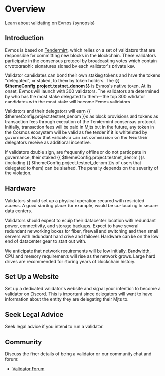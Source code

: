 <!--
order: 1
-->

# Overview

Learn about validating on Evmos {synopsis}

## Introduction

Evmos is based on [Tendermint](https://github.com/tendermint/tendermint/blob/master/docs/introduction/what-is-tendermint.md), which relies on a set of validators that are responsible for committing new blocks in the blockchain. These validators participate in the consensus protocol by broadcasting votes which contain cryptographic signatures signed by each validator's private key.

Validator candidates can bond their own staking tokens and have the tokens "delegated", or staked, to them by token holders. The **{{ $themeConfig.project.testnet_denom }}** is Evmos's native token. At its onset, Evmos will launch with 300 validators. The validators are determined by who has the most stake delegated to them — the top 300 validator candidates with the most stake will become Evmos validators.

Validators and their delegators will earn {{ $themeConfig.project.testnet_denom }}s as block provisions and tokens as transaction fees through execution of the Tendermint consensus protocol. Initially, transaction fees will be paid in Mjts but in the future, any token in the Cosmos ecosystem will be valid as fee tender if it is whitelisted by governance. Note that validators can set commission on the fees their delegators receive as additional incentive.

If validators double sign, are frequently offline or do not participate in governance, their staked {{ $themeConfig.project.testnet_denom }}s (including {{ $themeConfig.project.testnet_denom }}s of users that delegated to them) can be slashed. The penalty depends on the severity of the violation.

## Hardware

Validators should set up a physical operation secured with restricted access. A good starting place, for example, would be co-locating in secure data centers.

Validators should expect to equip their datacenter location with redundant power, connectivity, and storage backups. Expect to have several redundant networking boxes for fiber, firewall and switching and then small servers with redundant hard drive and failover. Hardware can be on the low end of datacenter gear to start out with.

We anticipate that network requirements will be low initially. Bandwidth, CPU and memory requirements will rise as the network grows. Large hard drives are recommended for storing years of blockchain history.

## Set Up a Website

Set up a dedicated validator's website and signal your intention to become a validator on Discord. This is important since delegators will want to have information about the entity they are delegating their Mjts to.

## Seek Legal Advice

Seek legal advice if you intend to run a validator.

## Community

Discuss the finer details of being a validator on our community chat and forum:

- [Validator Forum](https://forum.cosmos.network/c/validating)
